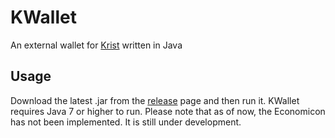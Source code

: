 # KWallet
An external wallet for [Krist](http://www.computercraft.info/forums2/index.php?/topic/22201-krist-minable-currency-that-works-across-servers/) written in Java

## Usage
Download the latest .jar from the [release](https://github.com/apemanzilla/KWallet/releases) page and then run it.
KWallet requires Java 7 or higher to run.
Please note that as of now, the Economicon has not been implemented. It is still under development.
